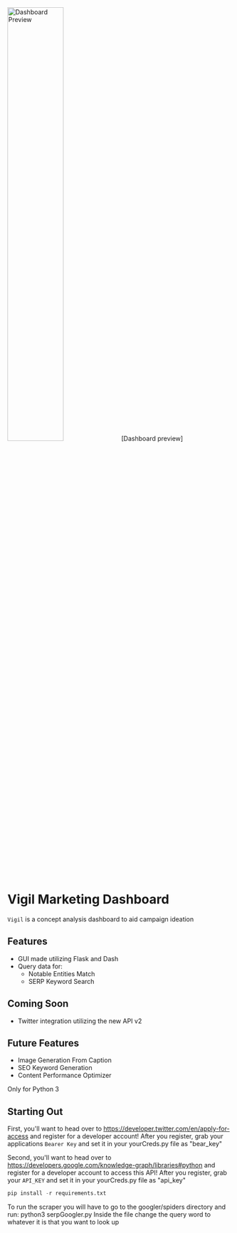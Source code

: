 <img width="50%" height="50%" alt="Dashboard Preview" src="https://github.com/reyesGeorge/Vigil-Marketing-Dashboard/blob/main/dash_pic.png"> 
[Dashboard preview]


# Vigil Marketing Dashboard
`Vigil` is a concept analysis dashboard to aid campaign ideation


## Features
- GUI made utilizing Flask and Dash
- Query data for:
    - Notable Entities Match
    - SERP Keyword Search

## Coming Soon
- Twitter integration utilizing the new API v2

## Future Features
- Image Generation From Caption
- SEO Keyword Generation
- Content Performance Optimizer

Only for Python 3

## Starting Out
First, you'll want to head over to https://developer.twitter.com/en/apply-for-access and register for a developer account!
After you register, grab your applications `Bearer Key` and set it in your yourCreds.py file as "bear_key"

Second, you'll want to head over to https://developers.google.com/knowledge-graph/libraries#python and register for a developer account to access this API!
After you register, grab your `API_KEY` and set it in your yourCreds.py file as "api_key"


```python
pip install -r requirements.txt
```

To run the scraper you will have to go to the googler/spiders directory and run: python3 serpGoogler.py
Inside the file change the query word to whatever it is that you want to look up
